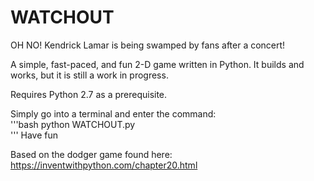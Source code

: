 # WATCHOUT
OH NO! Kendrick Lamar is being swamped by fans after a concert!

A simple, fast-paced, and fun 2-D game written in Python.
It builds and works, but it is still a work in progress. 

Requires Python 2.7 as a prerequisite. 

Simply go into a terminal and enter the command:                     
'''bash
python WATCHOUT.py                    
'''
Have fun

Based on the dodger game found here: https://inventwithpython.com/chapter20.html

